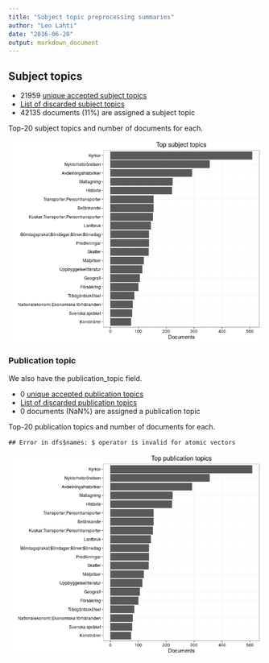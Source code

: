```yaml
---
title: "Subject topic preprocessing summaries"
author: "Leo Lahti"
date: "2016-06-20"
output: markdown_document
---
```


## Subject topics



  * 21959 [unique accepted subject topics](output.tables/subject_topic_accepted.csv)
  * [List of discarded subject topics](output.tables/subject_topic_discarded.csv)
  * 42135 documents (11%) are assigned a subject topic 


Top-20 subject topics and number of documents for each.

![plot of chunk summarytopics22](figure/summarytopics22-1.png)

### Publication topic

We also have the publication_topic field.



  * 0 [unique accepted publication topics](output.tables/publication_topic_accepted.csv)
  * [List of discarded publication topics](output.tables/publication_topic_discarded.csv)
  * 0 documents (NaN%) are assigned a publication topic 


Top-20 publication topics and number of documents for each.


```
## Error in dfs$names: $ operator is invalid for atomic vectors
```

![plot of chunk summarytopics223](figure/summarytopics223-1.png)
